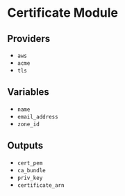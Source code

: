 # Certificate Module

## Providers

- `aws`
- `acme`
- `tls`

## Variables

- `name`
- `email_address`
- `zone_id`

## Outputs

- `cert_pem`
- `ca_bundle`
- `priv_key`
- `certificate_arn`
